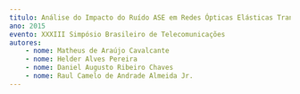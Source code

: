 ```yaml
---
titulo: Análise do Impacto do Ruído ASE em Redes Ópticas Elásticas Transparentes Utilizando Múltiplos Formatos de Modulação
ano: 2015
evento: XXXIII Simpósio Brasileiro de Telecomunicações
autores:
    - nome: Matheus de Araújo Cavalcante
    - nome: Helder Alves Pereira
    - nome: Daniel Augusto Ribeiro Chaves
    - nome: Raul Camelo de Andrade Almeida Jr.
---
```

